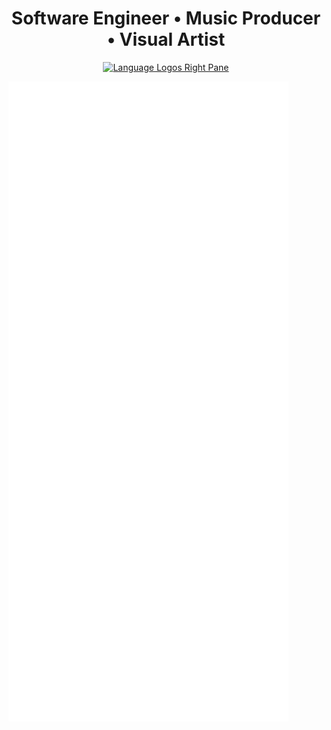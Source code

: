 <h1 align="center">Software Engineer • Music Producer • Visual Artist</h1>

<p align="center">
  <a href="https://skillicons.dev">
    <img alt="Language Logos Right Pane" src="https://skillicons.dev/icons?i=python,cpp,go,rust,neovim,vscode,ai,ps,pr" />
  </a>
</p>

<p align="left">
  <img alt="Metrics Left Pane" src="/metrics-left-pane.svg">
</p>


